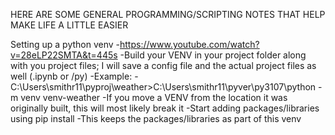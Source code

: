 HERE ARE SOME GENERAL PROGRAMMING/SCRIPTING NOTES THAT HELP MAKE LIFE A LITTLE EASIER

Setting up a python venv
-https://www.youtube.com/watch?v=28eLP22SMTA&t=445s
-Build your VENV in your project folder along with you project files; I will save a config file and the actual project files as well (.ipynb or /py)
-Example:
    -C:\\Users\smithr11\pyproj\weather>C:\Users\smithr11\pyver\py3107\python -m venv venv-weather
-If you move a VENV from the location it was originally built, this will most likely break it
-Start adding packages/libraries using pip install
    -This keeps the packages/libraries as part of this venv
